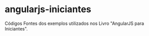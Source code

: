 angularjs-iniciantes
====================

Códigos Fontes dos exemplos utilizados nos Livro "AngularJS para Iniciantes".
